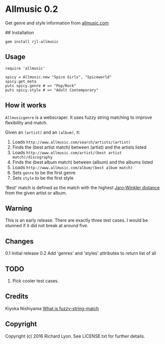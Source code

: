# Allmusic 0.2

Get genre and style information from [allmusic.com](http://www.allmusic.com)

## Installation

    gem install rjl-allmusic

## Usage

    require 'allmusic'

    spicy = Allmusic.new "Spice Girls", "Spiceworld"
    spicy.get_meta
    puts spicy.genre # => "Pop/Rock"
    puts spicy.style # => "Adult Contemporary"

## How it works

`Allmusicgenre` is a webscraper. It uses fuzzy string matching to improve flexibility and match.

Given an `(artist)` and an `(album)`, it:

1. Loads `http://www.allmusic.com/search/artists/(artist)`
2. Finds the (best artist match) between (artist) and the artists listed
3. Loads `http://www.allmusic.com/artist/(best artist match)/discography`
4. Finds the (best album match) between (album) and the albums listed
5. Loads `http://www.allmusic.com/album/(best album match)`
6. Sets `genre` to be the first genre
7. Sets `style` to be the first style

'Best' match is defined as the match with the highest [Jaro-Winkler distance](https://en.wikipedia.org/wiki/Jaro–Winkler_distance) from the given artist or album.

## Warning

This is an early release. There are exactly three test cases. I would be stunned if it did not break at around five.

## Changes

0.1 Initial release
0.2 Add 'genres' and 'styles' attributes to return list of all

## TODO

1. Pick cooler test cases.

## Credits

Kiyoka Nishiyama [What is fuzzy-string-match](https://github.com/kiyoka/fuzzy-string-match)

## Copyright

Copyright (c) 2016 Richard Lyon. See LICENSE.txt for
further details.
